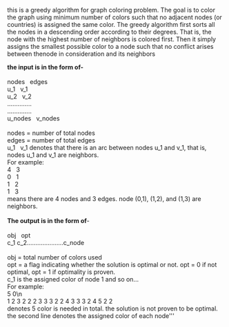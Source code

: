 this is a greedy algorithm for graph coloring problem. The goal is to
color the graph using minimum number of colors such that no adjacent nodes 
(or countries) is assigned the same color. The greedy algorithm first sorts
all the nodes in a descending order according to their degrees. That is, the node
with the highest number of neighbors is colored first. Then it simply 
assigns the smallest possible color to a node such that no conflict arises 
between thenode in consideration and its neighbors <br />

**the input is in the form of-** <br /> <br />
nodes &nbsp; edges <br />
u_1 &nbsp; v_1 <br />
u_2 &nbsp; v_2 <br />
.............. <br />
.............. <br />
u_nodes &nbsp; v_nodes <br /> <br />
nodes = number of total nodes <br />
edges = number of total edges <br />
u_1 &nbsp; v_1 denotes that there is an arc between nodes u_1 and v_1, that is,
nodes u_1 and v_1 are neighbors. <br />
For example: <br />
4 &nbsp; 3 <br />
0 &nbsp; 1 <br />
1 &nbsp; 2 <br />
1 &nbsp; 3 <br />
means there are 4 nodes and 3 edges. node (0,1), (1,2), and (1,3) are neighbors. <br />  <br />
**The output is in the form of**- <br /> <br />
obj &nbsp; opt <br />
c_1 c_2.....................c_node <br /> <br />
obj = total number of colors used <br />
opt = a flag indicating whether the solution is optimal or not. opt = 0 if not 
optimal, opt = 1 if optimality is proven. <br />
c_1 is the assigned color of node 1 and so on... <br />
For example: <br />
5 0\n <br />
1 2 3 2 2 2 3 3 3 2 2 4 3 3 3 2 4 5 2 2 <br />
denotes 5 color is needed in total. the solution is not proven to be
optimal. the second line denotes the assigned color of each node'''
